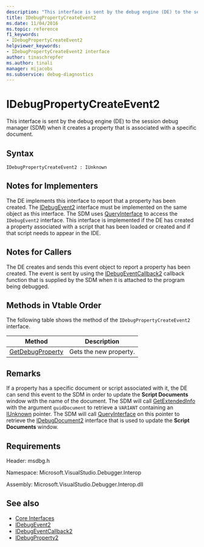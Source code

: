 ```yaml
---
description: "This interface is sent by the debug engine (DE) to the session debug manager (SDM) when it creates a property that is associated with a specific document."
title: IDebugPropertyCreateEvent2
ms.date: 11/04/2016
ms.topic: reference
f1_keywords:
- IDebugPropertyCreateEvent2
helpviewer_keywords:
- IDebugPropertyCreateEvent2 interface
author: tinaschrepfer
ms.author: tinali
manager: mijacobs
ms.subservice: debug-diagnostics
---
```

# IDebugPropertyCreateEvent2

This interface is sent by the debug engine (DE) to the session debug manager (SDM) when it creates a property that is associated with a specific document.

## Syntax

```
IDebugPropertyCreateEvent2 : IUnknown
```

## Notes for Implementers
 The DE implements this interface to report that a property has been created. The [IDebugEvent2](../../../extensibility/debugger/reference/idebugevent2.md) interface must be implemented on the same object as this interface. The SDM uses [QueryInterface](/cpp/atl/queryinterface) to access the `IDebugEvent2` interface. This interface is implemented if the DE has created a property associated with a script that has been loaded or created and if that script needs to appear in the IDE.

## Notes for Callers
 The DE creates and sends this event object to report a property has been created. The event is sent by using the [IDebugEventCallback2](../../../extensibility/debugger/reference/idebugeventcallback2.md) callback function that is supplied by the SDM when it is attached to the program being debugged.

## Methods in Vtable Order
 The following table shows the method of the `IDebugPropertyCreateEvent2` interface.

|Method|Description|
|------------|-----------------|
|[GetDebugProperty](../../../extensibility/debugger/reference/idebugpropertycreateevent2-getdebugproperty.md)|Gets the new property.|

## Remarks
 If a property has a specific document or script associated with it, the DE can send this event to the SDM in order to update the **Script Documents** window with the name of the document. The SDM will call [GetExtendedInfo](../../../extensibility/debugger/reference/idebugproperty2-getextendedinfo.md) with the argument `guidDocument` to retrieve a `VARIANT` containing an [IUnknown](/cpp/atl/iunknown) pointer. The SDM will call [QueryInterface](/cpp/atl/queryinterface) on this pointer to retrieve the [IDebugDocument2](../../../extensibility/debugger/reference/idebugdocument2.md) interface that is used to update the **Script Documents** window.

## Requirements
 Header: msdbg.h

 Namespace: Microsoft.VisualStudio.Debugger.Interop

 Assembly: Microsoft.VisualStudio.Debugger.Interop.dll

## See also
- [Core Interfaces](../../../extensibility/debugger/reference/core-interfaces.md)
- [IDebugEvent2](../../../extensibility/debugger/reference/idebugevent2.md)
- [IDebugEventCallback2](../../../extensibility/debugger/reference/idebugeventcallback2.md)
- [IDebugProperty2](../../../extensibility/debugger/reference/idebugproperty2.md)
